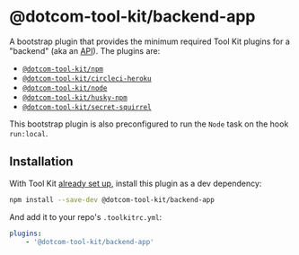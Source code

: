 # @dotcom-tool-kit/backend-app

A bootstrap plugin that provides the minimum required Tool Kit plugins for a "backend" (aka an [API](https://github.com/Financial-Times/next/wiki/Naming-Conventions#apis)). The plugins are:

- [`@dotcom-tool-kit/npm`](https://github.com/Financial-Times/dotcom-tool-kit/tree/main/plugins/npm)
- [`@dotcom-tool-kit/circleci-heroku`](https://github.com/Financial-Times/dotcom-tool-kit/tree/main/plugins/circleci-heroku)
- [`@dotcom-tool-kit/node`](https://github.com/Financial-Times/dotcom-tool-kit/tree/main/plugins/node)
- [`@dotcom-tool-kit/husky-npm`](https://github.com/Financial-Times/dotcom-tool-kit/tree/main/plugins/husky-npm)
- [`@dotcom-tool-kit/secret-squirrel`](https://github.com/Financial-Times/dotcom-tool-kit/tree/main/plugins/secret-squirrel)

This bootstrap plugin is also preconfigured to run the `Node` task on the hook `run:local`.

## Installation

With Tool Kit [already set up](https://github.com/financial-times/dotcom-tool-kit#installing-and-using-tool-kit), install this plugin as a dev dependency:

```sh
npm install --save-dev @dotcom-tool-kit/backend-app
```

And add it to your repo's `.toolkitrc.yml`:

```yaml
plugins:
    - '@dotcom-tool-kit/backend-app'
```
